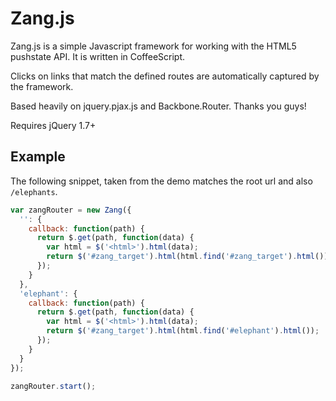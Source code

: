 Zang.js
==============

Zang.js is a simple Javascript framework for working with the HTML5 pushstate API. It is written in CoffeeScript.

Clicks on links that match the defined routes are automatically captured by the framework.

Based heavily on jquery.pjax.js and Backbone.Router. Thanks you guys!

Requires jQuery 1.7+

Example
------
The following snippet, taken from the demo matches the root url and also ```/elephants```.

```javascript
var zangRouter = new Zang({
  '': {
    callback: function(path) {
      return $.get(path, function(data) {
        var html = $('<html>').html(data);
        return $('#zang_target').html(html.find('#zang_target').html());
      });
    }
  },
  'elephant': {
    callback: function(path) {
      return $.get(path, function(data) {
        var html = $('<html>').html(data);
        return $('#zang_target').html(html.find('#elephant').html());
      });
    }
  }
});

zangRouter.start();
```